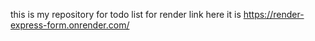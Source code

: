this is my repository for todo list 
for render link here it is https://render-express-form.onrender.com/
